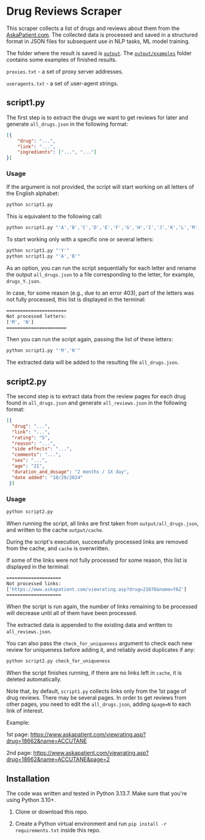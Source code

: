 # Drug Reviews Scraper

This scraper collects a list of drugs and reviews about them from the [AskaPatient.com](https://www.askapatient.com). The collected data is processed and saved in a structured format in JSON files for subsequent use in NLP tasks, ML model training.

The folder where the result is saved is [`output`](https://github.com/denissimon/drug-reviews-scraper/tree/main/output). The [`output/examples`](https://github.com/denissimon/drug-reviews-scraper/tree/main/output/examples) folder contains some examples of finished results.

`proxies.txt` - a set of proxy server addresses.

`useragents.txt` - a set of user-agent strings.

## script1.py 

The first step is to extract the drugs we want to get reviews for later and generate `all_drugs.json` in the following format:

```json
[{
    "drug": "...",
    "link": "...",
    "ingredients": ["...", "..."]
}]
```

### Usage

If the argument is not provided, the script will start working on all letters of the English alphabet:

```sh
python script1.py
```

This is equivalent to the following call:

```sh
python script1.py "'A','B','C','D','E','F','G','H','I','J','K','L','M','N','O','P','Q','R','S','T','U','V','W','X','Y','Z'"
```

To start working only with a specific one or several letters:

```sh
python script1.py "'Y'"
python script1.py "'A','B'"
```

As an option, you can run the script sequentially for each letter and rename the output `all_drugs.json` to a file corresponding to the letter, for example, `drugs_Y.json`.

In case, for some reason (e.g., due to an error 403), part of the letters was not fully processed, this list is displayed in the terminal:

```sh
======================
Not processed letters:
['M', 'N']
======================
```

Then you can run the script again, passing the list of these letters:

```sh
python script1.py "'M','N'"
```

The extracted data will be added to the resulting file `all_drugs.json`.

## script2.py

The second step is to extract data from the review pages for each drug found in `all_drugs.json` and generate `all_reviews.json` in the following format:

```json
[{
  "drug": "...",
  "link": "...",
  "rating": "5",
  "reason": "...",
  "side effects": "...",
  "comments": "...",
  "sex": "...",
  "age": "21",
  "duration_and_dosage": "2 months / 1X day",
  "date added": "10/29/2024"
 }]
```

### Usage

```sh
python script2.py
```

When running the script, all links are first taken from `output/all_drugs.json`, and written to the cache `output/cache`.

During the script's execution, successfully processed links are removed from the cache, and `cache` is overwritten.

If some of the links were not fully processed for some reason, this list is displayed in the terminal:

```sh
====================
Not processed links:
['https://www.askapatient.com/viewrating.asp?drug=21676&name=YAZ']
====================
```

When the script is run again, the number of links remaining to be processed will decrease until all of them have been processed.

The extracted data is appended to the existing data and written to `all_reviews.json`.

You can also pass the `check_for_uniqueness` argument to check each new review for uniqueness before adding it, and reliably avoid duplicates if any:

```sh
python script2.py check_for_uniqueness
```

When the script finishes running, if there are no links left in `cache`, it is deleted automatically.

Note that, by default, `script1.py` collects links only from the 1st page of drug reviews. There may be several pages. In order to get reviews from other pages, you need to edit the `all_drugs.json`, adding `&page=N` to each link of interest.

Example:

1st page: https://www.askapatient.com/viewrating.asp?drug=18662&name=ACCUTANE

2nd page: https://www.askapatient.com/viewrating.asp?drug=18662&name=ACCUTANE&page=2

## Installation

The code was written and tested in Python 3.13.7. Make sure that you're using Python 3.10+.

1. Clone or download this repo.

2. Create a Python virtual environment and run `pip install -r requirements.txt` inside this repo.
